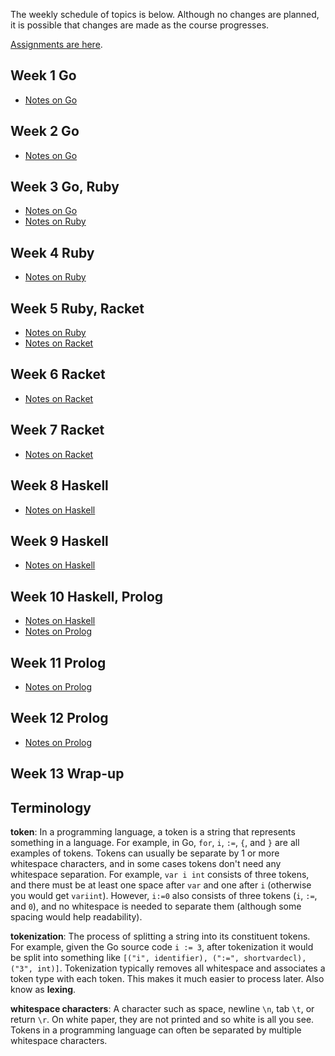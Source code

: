 The weekly schedule of topics is below. Although no changes are planned, it is
possible that changes are made as the course progresses.

[Assignments are here](../assignments/).

## Week 1 Go

- [Notes on Go](go/) 

## Week 2 Go

- [Notes on Go](go/) 

## Week 3 Go, Ruby

- [Notes on Go](go/) 
- [Notes on Ruby](ruby/)

## Week 4 Ruby
- [Notes on Ruby](ruby/)

## Week 5 Ruby, Racket
- [Notes on Ruby](ruby/)
- [Notes on Racket](racket/)

## Week 6 Racket
- [Notes on Racket](racket/)

## Week 7 Racket
- [Notes on Racket](racket/)

## Week 8 Haskell
- [Notes on Haskell](haskell/)

## Week 9 Haskell
- [Notes on Haskell](haskell/)

## Week 10 Haskell, Prolog
- [Notes on Haskell](haskell/)
- [Notes on Prolog](prolog/)

## Week 11 Prolog
- [Notes on Prolog](prolog/)

## Week 12 Prolog
- [Notes on Prolog](prolog/)

## Week 13 Wrap-up


## Terminology

**token**: In a programming language, a token is a string that represents
something in a language. For example, in Go, `for`, `i`, `:=`, `{`, and `}`
are all examples of tokens. Tokens can usually be separate by 1 or more
whitespace characters, and in some cases tokens don't need any whitespace
separation. For example, `var i int` consists of three tokens, and there must
be at least one space after `var` and one after `i` (otherwise you would get
`variint`). However, `i:=0` also consists of three tokens (`i`, `:=`, and
`0`), and no whitespace is needed to separate them (although some spacing
would help readability).

**tokenization**: The process of splitting a string into its constituent
tokens. For example, given the Go source code `i := 3`, after tokenization it
would be split into something like `[("i", identifier), (":=", shortvardecl),
("3", int)]`. Tokenization typically removes all whitespace and associates a
token type with each token. This makes it much easier to process later. Also
know as **lexing**.

**whitespace characters**: A character such as space, newline `\n`, tab `\t`,
or return `\r`. On white paper, they are not printed and so white is all you
see. Tokens in a programming language can often be separated by multiple
whitespace characters.
